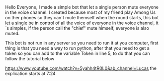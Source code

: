 Hello Everyone, I made a simple bot that let a single person mute everyone in the voice channel. I created because most of my friend play Among Us on ther phones so they can´t mute themself when the round starts, this bot let a single be in control of all the voice of everyone in the voice channel, it´s simples, if the person call the "chief" mute himself, everyone is also muted.

This bot is not run in any server so you need to run it at you computer, first thing is that you need a way to run python, after that you need to get a token so you can add to the variable Token in line 5, to do that you can follow the tutorial below

https://www.youtube.com/watch?v=5yahh4tR0L0&ab_channel=Lucas the explication starts at 7:24
